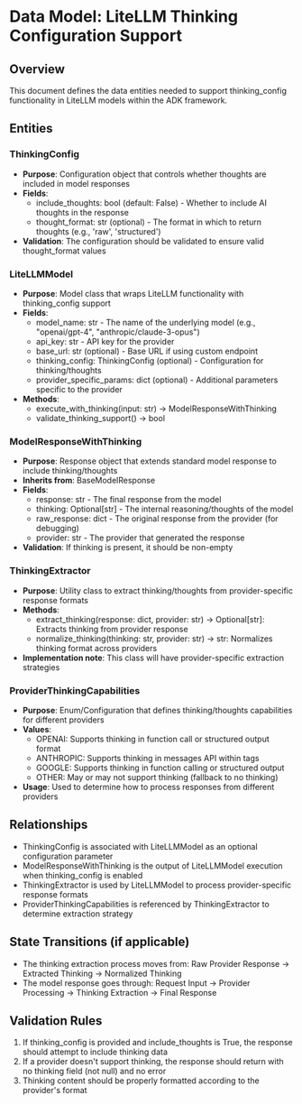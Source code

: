 # Data Model: LiteLLM Thinking Configuration Support

## Overview
This document defines the data entities needed to support thinking_config functionality in LiteLLM models within the ADK framework.

## Entities

### ThinkingConfig
- **Purpose**: Configuration object that controls whether thoughts are included in model responses
- **Fields**: 
  - include_thoughts: bool (default: False) - Whether to include AI thoughts in the response
  - thought_format: str (optional) - The format in which to return thoughts (e.g., 'raw', 'structured')
- **Validation**: The configuration should be validated to ensure valid thought_format values

### LiteLLMModel
- **Purpose**: Model class that wraps LiteLLM functionality with thinking_config support
- **Fields**:
  - model_name: str - The name of the underlying model (e.g., "openai/gpt-4", "anthropic/claude-3-opus")
  - api_key: str - API key for the provider
  - base_url: str (optional) - Base URL if using custom endpoint
  - thinking_config: ThinkingConfig (optional) - Configuration for thinking/thoughts
  - provider_specific_params: dict (optional) - Additional parameters specific to the provider
- **Methods**:
  - execute_with_thinking(input: str) -> ModelResponseWithThinking
  - validate_thinking_support() -> bool

### ModelResponseWithThinking
- **Purpose**: Response object that extends standard model response to include thinking/thoughts
- **Inherits from**: BaseModelResponse
- **Fields**:
  - response: str - The final response from the model
  - thinking: Optional[str] - The internal reasoning/thoughts of the model
  - raw_response: dict - The original response from the provider (for debugging)
  - provider: str - The provider that generated the response
- **Validation**: If thinking is present, it should be non-empty

### ThinkingExtractor
- **Purpose**: Utility class to extract thinking/thoughts from provider-specific response formats
- **Methods**:
  - extract_thinking(response: dict, provider: str) -> Optional[str]: Extracts thinking from provider response
  - normalize_thinking(thinking: str, provider: str) -> str: Normalizes thinking format across providers
- **Implementation note**: This class will have provider-specific extraction strategies

### ProviderThinkingCapabilities
- **Purpose**: Enum/Configuration that defines thinking/thoughts capabilities for different providers
- **Values**:
  - OPENAI: Supports thinking in function call or structured output format
  - ANTHROPIC: Supports thinking in messages API within <thinking> tags
  - GOOGLE: Supports thinking in function calling or structured output
  - OTHER: May or may not support thinking (fallback to no thinking)
- **Usage**: Used to determine how to process responses from different providers

## Relationships

- ThinkingConfig is associated with LiteLLMModel as an optional configuration parameter
- ModelResponseWithThinking is the output of LiteLLMModel execution when thinking_config is enabled
- ThinkingExtractor is used by LiteLLMModel to process provider-specific response formats
- ProviderThinkingCapabilities is referenced by ThinkingExtractor to determine extraction strategy

## State Transitions (if applicable)

- The thinking extraction process moves from: Raw Provider Response → Extracted Thinking → Normalized Thinking
- The model response goes through: Request Input → Provider Processing → Thinking Extraction → Final Response

## Validation Rules

1. If thinking_config is provided and include_thoughts is True, the response should attempt to include thinking data
2. If a provider doesn't support thinking, the response should return with no thinking field (not null) and no error
3. Thinking content should be properly formatted according to the provider's format